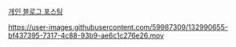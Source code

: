 [개인 블로그 포스팅](https://dubaiyu.tistory.com/209)

https://user-images.githubusercontent.com/59987309/132990655-bf437395-7317-4c88-93b9-ae6c1c276e26.mov

